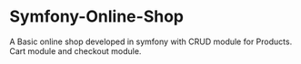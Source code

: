 # Symfony-Online-Shop
A Basic online shop developed in symfony with CRUD module for Products. Cart module and checkout module.
